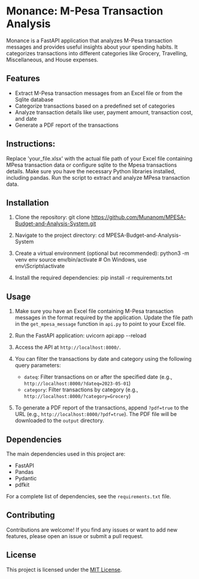 # Monance: M-Pesa Transaction Analysis

Monance is a FastAPI application that analyzes M-Pesa transaction messages and provides useful insights about your spending habits. 
It categorizes transactions into different categories like Grocery, Travelling, Miscellaneous, and House expenses.

## Features

- Extract M-Pesa transaction messages from an Excel file or from the Sqlite database
- Categorize transactions based on a predefined set of categories
- Analyze transaction details like user, payment amount, transaction cost, and date
- Generate a PDF report of the transactions
  
## Instructions:

Replace 'your_file.xlsx' with the actual file path of your Excel file containing MPesa transaction data or configure sqlite to the Mpesa transactions details.
Make sure you have the necessary Python libraries installed, including pandas.
Run the script to extract and analyze MPesa transaction data.

## Installation

1. Clone the repository:
 git clone https://github.com/Munanom/MPESA-Budget-and-Analysis-System.git

2. Navigate to the project directory:
cd MPESA-Budget-and-Analysis-System

3. Create a virtual environment (optional but recommended):
python3 -m venv env
source env/bin/activate  # On Windows, use env\Scripts\activate

4. Install the required dependencies:
pip install -r requirements.txt

## Usage

1. Make sure you have an Excel file containing M-Pesa transaction messages in the format required by the application.
Update the file path in the `get_mpesa_message` function in `api.py` to point to your Excel file.

3. Run the FastAPI application:
uvicorn api:app --reload
4. Access the API at `http://localhost:8000/`.

5. You can filter the transactions by date and category using the following query parameters:
   - `dateq`: Filter transactions on or after the specified date (e.g., `http://localhost:8000/?dateq=2023-05-01`)
   - `category`: Filter transactions by category (e.g., `http://localhost:8000/?category=Grocery`)

6. To generate a PDF report of the transactions, append `?pdf=true` to the URL (e.g., `http://localhost:8000/?pdf=true`). The PDF file will be downloaded to the `output` directory.

## Dependencies

The main dependencies used in this project are:

- FastAPI
- Pandas
- Pydantic
- pdfkit

For a complete list of dependencies, see the `requirements.txt` file.

## Contributing

Contributions are welcome! If you find any issues or want to add new features, please open an issue or submit a pull request.

## License

This project is licensed under the [MIT License](LICENSE).
